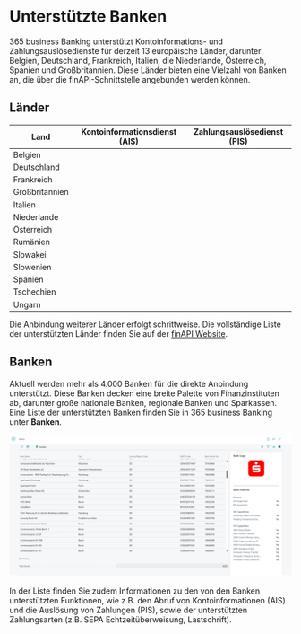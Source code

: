 # Unterstützte Banken

365 business Banking unterstützt Kontoinformations- und Zahlungsauslösedienste für derzeit 13 europäische Länder, darunter Belgien, Deutschland, Frankreich, Italien, die Niederlande, Österreich, Spanien und Großbritannien. Diese Länder bieten eine Vielzahl von Banken an, die über die finAPI-Schnittstelle angebunden werden können.

## Länder

| Land | Kontoinformationsdienst (AIS) | Zahlungsauslösedienst (PIS) |
| --- | --- | --- |
| <span class="fi fi-be flag-24"></span> Belgien | <i aria-hidden="true" class="fas fa-check"></i> | <i aria-hidden="true" class="fas fa-check"></i> |
| <span class="fi fi-de flag-24"></span> Deutschland | <i aria-hidden="true" class="fas fa-check"></i> | <i aria-hidden="true" class="fas fa-check"></i> |
| <span class="fi fi-fr flag-24"></span> Frankreich | <i aria-hidden="true" class="fas fa-check"></i> | <i aria-hidden="true" class="fas fa-check"></i> |
| <span class="fi fi-gb flag-24"></span> Großbritannien | <i aria-hidden="true" class="fas fa-check"></i> | <i aria-hidden="true" class="fas fa-check"></i> |
| <span class="fi fi-it flag-24"></span> Italien | <i aria-hidden="true" class="fas fa-check"></i> | <i aria-hidden="true" class="fas fa-check"></i> |
| <span class="fi fi-nl flag-24"></span> Niederlande | <i aria-hidden="true" class="fas fa-check"></i> | <i aria-hidden="true" class="fas fa-check"></i> |
| <span class="fi fi-at flag-24"></span> Österreich | <i aria-hidden="true" class="fas fa-check"></i> | <i aria-hidden="true" class="fas fa-check"></i> |
| <span class="fi fi-ro flag-24"></span> Rumänien | <i aria-hidden="true" class="fas fa-check"></i> | <i aria-hidden="true" class="fas fa-check"></i> |
| <span class="fi fi-sk flag-24"></span> Slowakei | <i aria-hidden="true" class="fas fa-check"></i> | <i aria-hidden="true" class="fas fa-check"></i> |
| <span class="fi fi-si flag-24"></span> Slowenien | <i aria-hidden="true" class="fas fa-check"></i> | <i aria-hidden="true" class="fas fa-check"></i> |
| <span class="fi fi-es flag-24"></span> Spanien | <i aria-hidden="true" class="fas fa-check"></i> | <i aria-hidden="true" class="fas fa-check"></i> |
| <span class="fi fi-cz flag-24"></span> Tschechien | <i aria-hidden="true" class="fas fa-check"></i> | <i aria-hidden="true" class="fas fa-check"></i> |
| <span class="fi fi-hu flag-24"></span> Ungarn | <i aria-hidden="true" class="fas fa-check"></i> | <i aria-hidden="true" class="fas fa-check"></i> |


Die Anbindung weiterer Länder erfolgt schrittweise. Die vollständige Liste der unterstützten Länder finden Sie auf der [finAPI Website](https://www.finapi.io/produkte/verfuegbare-laender/).

## Banken

Aktuell werden mehr als 4.000 Banken für die direkte Anbindung unterstützt. Diese Banken decken eine breite Palette von Finanzinstituten ab, darunter große nationale Banken, regionale Banken und Sparkassen. Eine Liste der unterstützten Banken finden Sie in 365 business Banking unter **Banken**.

![Banken](/assets/images/365-business-banking/banks.en-US.png)

In der Liste finden Sie zudem Informationen zu den von den Banken unterstützten Funktionen, wie z.B. den Abruf von Kontoinformationen (AIS) und die Auslösung von Zahlungen (PIS), sowie der unterstützten Zahlungsarten (z.B. SEPA Echtzeitüberweisung, Lastschrift).